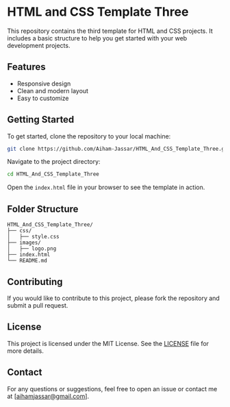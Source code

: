 # HTML and CSS Template Three

This repository contains the third template for HTML and CSS projects. It includes a basic structure to help you get started with your web development projects.

## Features

- Responsive design
- Clean and modern layout
- Easy to customize

## Getting Started

To get started, clone the repository to your local machine:

```bash
git clone https://github.com/Aiham-Jassar/HTML_And_CSS_Template_Three.git
```

Navigate to the project directory:

```bash
cd HTML_And_CSS_Template_Three
```

Open the `index.html` file in your browser to see the template in action.

## Folder Structure

```
HTML_And_CSS_Template_Three/
├── css/
│   ├── style.css
├── images/
│   ├── logo.png
├── index.html
└── README.md
```

## Contributing

If you would like to contribute to this project, please fork the repository and submit a pull request.

## License

This project is licensed under the MIT License. See the [LICENSE](LICENSE) file for more details.

## Contact

For any questions or suggestions, feel free to open an issue or contact me at [aihamjassar@gmail.com].
